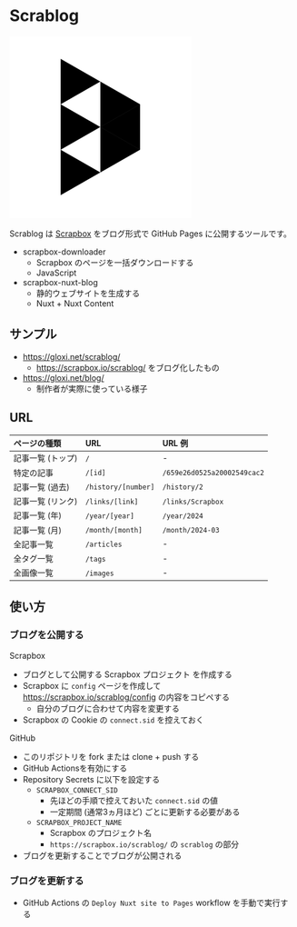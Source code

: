 # Scrablog

![Scrablog Icon](docs/scrablog_logo.png)

Scrablog は [Scrapbox](https://scrapbox.io/product) をブログ形式で GitHub Pages に公開するツールです。

- scrapbox-downloader
    - Scrapbox のページを一括ダウンロードする
    - JavaScript
- scrapbox-nuxt-blog
    - 静的ウェブサイトを生成する
    - Nuxt + Nuxt Content

## サンプル

- https://gloxi.net/scrablog/
    - https://scrapbox.io/scrablog/ をブログ化したもの
- https://gloxi.net/blog/
    - 制作者が実際に使っている様子

## URL

| ページの種類 | URL | URL 例 |
|:---|:---|:---|
| 記事一覧 (トップ) | `/` | - |
| 特定の記事 | `/[id]` | `/659e26d0525a20002549cac2` |
| 記事一覧 (過去) | `/history/[number]` | `/history/2` |
| 記事一覧 (リンク) | `/links/[link]` | `/links/Scrapbox` |
| 記事一覧 (年) | `/year/[year]` | `/year/2024` |
| 記事一覧 (月) | `/month/[month]` | `/month/2024-03` |
| 全記事一覧 | `/articles` | - |
| 全タグ一覧 | `/tags` | - |
| 全画像一覧 | `/images` | - |

## 使い方

### ブログを公開する

Scrapbox

- ブログとして公開する Scrapbox プロジェクト を作成する
- Scrapbox に `config` ページを作成して https://scrapbox.io/scrablog/config の内容をコピペする
    - 自分のブログに合わせて内容を変更する
- Scrapbox の Cookie の `connect.sid` を控えておく

GitHub

- このリポジトリを fork または clone + push する
- GitHub Actionsを有効にする
- Repository Secrets に以下を設定する
	- `SCRAPBOX_CONNECT_SID`
        - 先ほどの手順で控えておいた `connect.sid` の値
        - 一定期間 (通常3ヵ月ほど) ごとに更新する必要がある
	- `SCRAPBOX_PROJECT_NAME`
        - Scrapbox のプロジェクト名
        - `https://scrapbox.io/scrablog/` の `scrablog` の部分
- ブログを更新することでブログが公開される

### ブログを更新する

- GitHub Actions の `Deploy Nuxt site to Pages` workflow を手動で実行する

